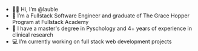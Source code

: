 - :raising_hand_woman: Hi, I’m @lauble
- :school: I’m a Fullstack Software Engineer and graduate of The Grace Hopper Program at Fullstack Academy
- :test_tube: I have a master's degree in Pyschology and 4+ years of experience in clinical research
- :computer: I’m currently working on full stack web development projects

<!---
lauble/lauble is a ✨ special ✨ repository because its `README.md` (this file) appears on your GitHub profile.
You can click the Preview link to take a look at your changes.
--->
